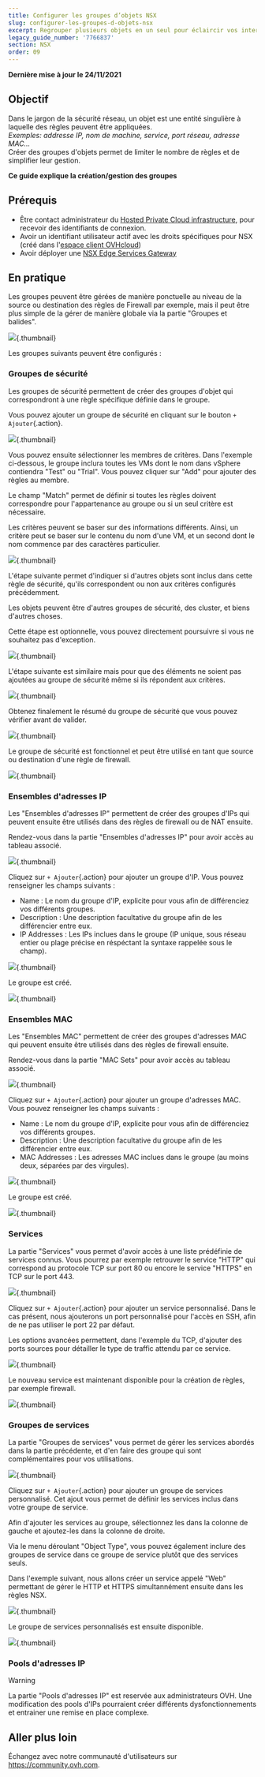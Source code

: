 ```yaml
---
title: Configurer les groupes d’objets NSX
slug: configurer-les-groupes-d-objets-nsx
excerpt: Regrouper plusieurs objets en un seul pour éclaircir vos interfaces
legacy_guide_number: '7766837'
section: NSX
order: 09
---
```


**Dernière mise à jour le 24/11/2021**

## Objectif

Dans le jargon de la sécurité réseau, un objet est une entité singulière à laquelle des règles peuvent être appliquées.    
*Exemples: addresse IP, nom de machine, service, port réseau, adresse MAC...*     
Créer des groupes d'objets permet de limiter le nombre de règles et de simplifier leur gestion.

**Ce guide explique la création/gestion des groupes**

## Prérequis

- Être contact administrateur du [Hosted Private Cloud infrastructure](https://www.ovhcloud.com/fr/enterprise/products/hosted-private-cloud/), pour recevoir des identifiants de connexion.
- Avoir un identifiant utilisateur actif avec les droits spécifiques pour NSX (créé dans l'[espace client OVHcloud](https://www.ovh.com/auth/?action=gotomanager&from=https://www.ovh.com/fr/&ovhSubsidiary=fr))
- Avoir déployer une [NSX Edge Services Gateway](https://docs.ovh.com/fr/private-cloud/comment-deployer-une-nsx-edge-gateway/)

## En pratique

Les groupes peuvent être gérées de manière ponctuelle au niveau de la source ou destination des règles de Firewall par exemple, mais il peut être plus simple de la gérer de manière globale via la partie "Groupes et balides".

![](images/NSXHome.PNG){.thumbnail}

Les groupes suivants peuvent être configurés :

### Groupes de sécurité

Les groupes de sécurité permettent de créer des groupes d'objet qui correspondront à une règle spécifique définie dans le groupe.

Vous pouvez ajouter un groupe de sécurité en cliquant sur le bouton `+ Ajouter`{.action}.

![](images/AddSecurityGroup.PNG){.thumbnail}

Vous pouvez ensuite sélectionner les membres de critères. Dans l'exemple ci-dessous, le groupe inclura toutes les VMs dont le nom dans vSphere contiendra "Test" ou "Trial". Vous pouvez cliquer sur "Add" pour ajouter des règles au membre.

Le champ "Match" permet de définir si toutes les règles doivent correspondre pour l'appartenance au groupe ou si un seul critère est nécessaire.

Les critères peuvent se baser sur des informations différents. Ainsi, un critère peut se baser sur le contenu du nom d'une VM, et un second dont le nom commence par des caractères particulier.

![](images/DefineDynamicMembership.PNG){.thumbnail}

L'étape suivante permet d'indiquer si d'autres objets sont inclus dans cette règle de sécurité, qu'ils correspondent ou non aux critères configurés précédemment.

Les objets peuvent être d'autres groupes de sécurité, des cluster, et biens d'autres choses.

Cette étape est optionnelle, vous pouvez directement poursuivre si vous ne souhaitez pas d'exception.

![](images/selectObjectToInclude.PNG){.thumbnail}

L'étape suivante est similaire mais pour que des éléments ne soient pas ajoutées au groupe de sécurité même si ils répondent aux critères.

![](images/SelectObjectsToExclude.PNG){.thumbnail}

Obtenez finalement le résumé du groupe de sécurité que vous pouvez vérifier avant de valider.

![](images/ReadyToComplete.PNG){.thumbnail}

Le groupe de sécurité est fonctionnel et peut être utilisé en tant que source ou destination d'une règle de firewall.

![](images/Result.PNG){.thumbnail}

### Ensembles d'adresses IP

Les "Ensembles d'adresses IP" permettent de créer des groupes d'IPs qui peuvent ensuite être utilisés dans des règles de firewall ou de NAT ensuite.

Rendez-vous dans la partie "Ensembles d'adresses IP" pour avoir accès au tableau associé.

![](images/IPSets.PNG){.thumbnail}

Cliquez sur `+ Ajouter`{.action} pour ajouter un groupe d'IP. Vous pouvez renseigner les champs suivants :

- Name : Le nom du groupe d'IP, explicite pour vous afin de différenciez vos différents groupes.
- Description : Une description facultative du groupe afin de les différencier entre eux.
- IP Addresses : Les IPs inclues dans le groupe (IP unique, sous réseau entier ou plage précise en réspéctant la syntaxe rappelée sous le champ).

![](images/NewIPSets.PNG){.thumbnail}

Le groupe est créé.

![](images/SummaryIPSets.PNG){.thumbnail}


### Ensembles MAC

Les "Ensembles MAC" permettent de créer des groupes d'adresses MAC qui peuvent ensuite être utilisés dans des règles de firewall ensuite.

Rendez-vous dans la partie "MAC Sets" pour avoir accès au tableau associé.

![](images/MACSets.PNG){.thumbnail}

Cliquez sur `+ Ajouter`{.action} pour ajouter un groupe d'adresses MAC. Vous pouvez renseigner les champs suivants :

- Name : Le nom du groupe d'IP, explicite pour vous afin de différenciez vos différents groupes.
- Description : Une description facultative du groupe afin de les différencier entre eux.
- MAC Addresses : Les adresses MAC inclues dans le groupe (au moins deux, séparées par des virgules).

![](images/NewMACSet.PNG){.thumbnail}

Le groupe est créé.

![](images/SummaryMACSets.PNG){.thumbnail}

### Services

La partie "Services" vous permet d'avoir accès à une liste prédéfinie de services connus. Vous pourrez par exemple retrouver le service "HTTP" qui correspond au protocole TCP sur port 80 ou encore le service "HTTPS" en TCP sur le port 443.

![](images/Service.PNG){.thumbnail}

Cliquez sur `+ Ajouter`{.action} pour ajouter un service personnalisé. Dans le cas présent, nous ajouterons un port personnalisé pour l'accès en SSH, afin de ne pas utiliser le port 22 par défaut.

Les options avancées permettent, dans l'exemple du TCP, d'ajouter des ports sources pour détailler le type de traffic attendu par ce service.

![](images/AddService.PNG){.thumbnail}

Le nouveau service est maintenant disponible pour la création de règles, par exemple firewall.

![](images/SummaryService.PNG){.thumbnail}

### Groupes de services

La partie "Groupes de services" vous permet de gérer les services abordés dans la partie précédente, et d'en faire des groupe qui sont complémentaires pour vos utilisations.

![](images/ServiceGroups.PNG){.thumbnail}

Cliquez sur `+ Ajouter`{.action} pour ajouter un groupe de services personnalisé. Cet ajout vous permet de définir les services inclus dans votre groupe de service.

Afin d'ajouter les services au groupe, sélectionnez les dans la colonne de gauche et ajoutez-les dans la colonne de droite.

Via le menu déroulant "Object Type", vous pouvez également inclure des groupes de service dans ce groupe de service plutôt que des services seuls.

Dans l'exemple suivant, nous allons créer un service appelé "Web" permettant de gérer le HTTP et HTTPS simultannément ensuite dans les règles NSX.

![](images/AddServiceGroups.PNG){.thumbnail}

Le groupe de services personnalisés est ensuite disponible.

![](images/SummaryServiceGroups.PNG){.thumbnail}

### Pools d'adresses IP

> [!warning]
>
> La partie "Pools d'adresses IP" est reservée aux administrateurs OVH. Une modification des pools d'IPs pourraient créer différents dysfonctionnements et entrainer une remise en place complexe.
>

## Aller plus loin

Échangez avec notre communauté d'utilisateurs sur <https://community.ovh.com>.
